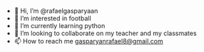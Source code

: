 - 👋 Hi, I’m @rafaelgasparyaan
- 👀 I’m interested in football
- 🌱 I’m currently learning python
- 💞️ I’m looking to collaborate on my teacher and my classmates
- 📫 How to reach me gasparyanrafael8@gmail.com

<!---
rafaelgasparyaan/rafaelgasparyaan is a ✨ special ✨ repository because its `README.md` (this file) appears on your GitHub profile.
You can click the Preview link to take a look at your changes.
--->
